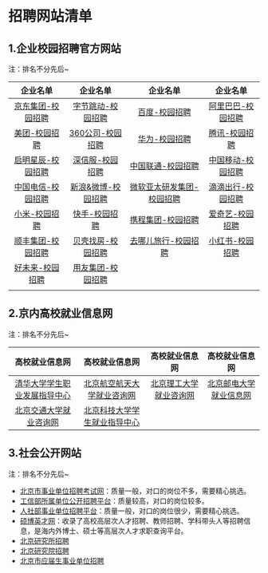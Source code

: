 # 招聘网站清单

## 1.企业校园招聘官方网站

注：排名不分先后~

|                           企业名单                           |                     企业名单                      |                           企业名单                           |                           企业名单                           |
| :----------------------------------------------------------: | :-----------------------------------------------: | :----------------------------------------------------------: | :----------------------------------------------------------: |
|          [京东集团-校园招聘](http://campus.jd.com/)          | [字节跳动-校园招聘](https://jobs.bytedance.com/)  | [百度-校园招聘](https://talent.baidu.com/external/baidu/campus.html) | [阿里巴巴-校园招聘](https://talent.alibaba.com/campus/home)  |
|     [美团-校园招聘](https://campus.meituan.com/recruit)      |   [360公司-校园招聘](http://campus.360.cn/home)   | [华为-校园招聘](https://career.huawei.com/reccampportal/portal5/campus-recruitment.html) |            [腾讯-校园招聘](https://join.qq.com/)             |
|   [启明星辰-校园招聘](https://venusgroup.zhiye.com/Campus)   |    [深信服-校园招聘](https://hr.sangfor.com/)     |       [中国联通-校园招聘](http://zglt2022.zhaopin.com)       |          [中国移动-校园招聘](https://job.10086.cn/)          |
|   [中国电信-校园招聘](http://www.chinatelecom.com.cn/zp/)    | [新浪&微博-校园招聘](https://career.sina.com.cn/) | [微软亚太研发集团-校园招聘](https://www.microsoft.com/zh-cn/ard/recruitment) | [滴滴出行-校园招聘](http://campus.didiglobal.com/campus_apply/didiglobal/6223#/) |
|           [小米-校园招聘](https://hr.xiaomi.com/)            |   [快手-校园招聘](https://campus.kuaishou.cn/)    |   [携程集团-校园招聘](https://job.ctrip.com/index.html#/)    |        [爱奇艺-校园招聘](https://careers.iqiyi.com/)         |
| [顺丰集团-校园招聘](http://campus.sf-express.com/#/homePage) |    [贝壳找房-校园招聘](http://campus.ke.com/)     | [去哪儿旅行-校园招聘](https://app.mokahr.com/apply/qunar/4206#/) |    [小红书-校园招聘](https://job.xiaohongshu.com/campus)     |
|          [好未来-校园招聘](http://job.100tal.com/)           |  [用友集团-校园招聘](http://career.yonyou.com/)   |                                                              |                                                              |
|                                                              |                                                   |                                                              |                                                              |

## 2.京内高校就业信息网

注：排名不分先后~

|                        高校就业信息网                        |                      高校就业信息网                       |                  高校就业信息网                  |                        高校就业信息网                        |
| :----------------------------------------------------------: | :-------------------------------------------------------: | :----------------------------------------------: | :----------------------------------------------------------: |
| [清华大学学生职业发展指导中心](https://career.tsinghua.edu.cn/) | [北京航空航天大学就业咨询网](https://career.buaa.edu.cn/) | [北京理工大学就业咨询网](http://job.bit.edu.cn/) | [北京邮电大学就业信息网](https://job.bupt.edu.cn/frontpage/bupt/html/index.html) |
| [北京交通大学就业咨询网](http://job.njtu.edu.cn/frontpage/bjtu/html/index.html) | [北京科技大学学生就业指导中心](https://job.ustb.edu.cn/)  |                                                  |                                                              |

## 3.社会公开网站

注：排名不分先后~

- [北京市事业单位招聘考试网](http://www.shiyebian.net/beijing/index.html)：质量一般，对口的岗位不多，需要精心挑选。
- [工信部所属单位公开招聘平台](http://www.gxbzhp.org.cn/)：质量较高，对口的岗位较多。
- [人社部事业单位招聘平台](http://www.mohrss.gov.cn/SYrlzyhshbzb/fwyd/SYkaoshizhaopin/zyhgjjgsydwgkzp/zpgg/)：质量一般，对口的岗位很少，需要精心挑选。
- [硕博英才网](http://www.shuobojob.cn/sydw/bj/)：收录了高校高层次人才招聘、教师招聘、学科带头人等招聘信息，是海内外博士、硕士等高层次人才求职查询平台。
- [北京研究所招聘](http://zhiwei.yingjiesheng.com/yanjiusuo/beijing/)  
- [北京研究院招聘](http://zhiwei.yingjiesheng.com/yanjiuyuan/beijing/)
- [北京市应届生事业单位招聘](http://zhiwei.yingjiesheng.com/shiyedanwei/beijing/)  
